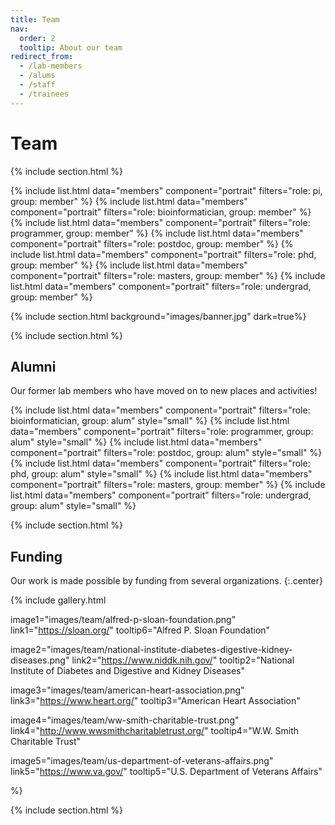 ```yaml
---
title: Team
nav:
  order: 2
  tooltip: About our team
redirect_from:
  - /lab-members
  - /alums
  - /staff
  - /trainees
---
```


# <i class="fa-solid fa-users"></i>Team

{% include section.html %}

{% include list.html data="members" component="portrait" filters="role: pi, group: member" %}
{% include list.html data="members" component="portrait" filters="role: bioinformatician, group: member" %}
{% include list.html data="members" component="portrait" filters="role: programmer, group: member" %}
{% include list.html data="members" component="portrait" filters="role: postdoc, group: member" %}
{% include list.html data="members" component="portrait" filters="role: phd, group: member" %}
{% include list.html data="members" component="portrait" filters="role: masters, group: member" %}
{% include list.html data="members" component="portrait" filters="role: undergrad, group: member" %}

{% include section.html background="images/banner.jpg" dark=true%}

{% include section.html %}

## Alumni

Our former lab members who have moved on to new places and activities!  

{% include list.html data="members" component="portrait" filters="role: bioinformatician, group: alum" style="small" %}
{% include list.html data="members" component="portrait" filters="role: programmer, group: alum" style="small" %}
{% include list.html data="members" component="portrait" filters="role: postdoc, group: alum" style="small" %}
{% include list.html data="members" component="portrait" filters="role: phd, group: alum" style="small" %}
{% include list.html data="members" component="portrait" filters="role: masters, group: member" %}
{% include list.html data="members" component="portrait" filters="role: undergrad, group: alum" style="small" %}

{% include section.html %}

## Funding

Our work is made possible by funding from several organizations.
{:.center}

{%
  include gallery.html

  image1="images/team/alfred-p-sloan-foundation.png"
  link1="https://sloan.org/"
  tooltip6="Alfred P. Sloan Foundation"

  image2="images/team/national-institute-diabetes-digestive-kidney-diseases.png"
  link2="https://www.niddk.nih.gov/"
  tooltip2="National Institute of Diabetes and Digestive and Kidney Diseases"

  image3="images/team/american-heart-association.png"
  link3="https://www.heart.org/"
  tooltip3="American Heart Association"

  image4="images/team/ww-smith-charitable-trust.png"
  link4="http://www.wwsmithcharitabletrust.org/"
  tooltip4="W.W. Smith Charitable Trust"

  image5="images/team/us-department-of-veterans-affairs.png"
  link5="https://www.va.gov/"
  tooltip5="U.S. Department of Veterans Affairs"

%}

{% include section.html %}
